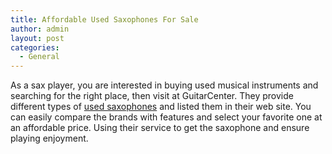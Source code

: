 ```yaml
---
title: Affordable Used Saxophones For Sale
author: admin
layout: post
categories:
  - General
---
```

As a sax player, you are interested in buying used musical instruments and searching for the right place, then visit at GuitarCenter. They provide different types of <a href="http://www.guitarcenter.com/Saxophones.gc">used saxophones</a> and listed them in their web site. You can easily compare the brands with features and select your favorite one at an affordable price. Using their service to get the saxophone and ensure playing enjoyment.  
